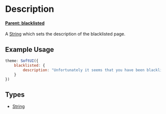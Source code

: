 # Description
#### **[Parent: blacklisted](/docs/blacklisted/)**

A [String](https://developer.mozilla.org/en-US/docs/Web/JavaScript/Reference/Global_Objects/String) which sets the description of the blacklisted page.

## Example Usage
```js
theme: SoftUI({
    blacklisted: {
        description: "Unfortunately it seems that you have been blacklisted from the dashboard.",
    }
})
```

## Types
- [String](https://developer.mozilla.org/en-US/docs/Web/JavaScript/Reference/Global_Objects/String)